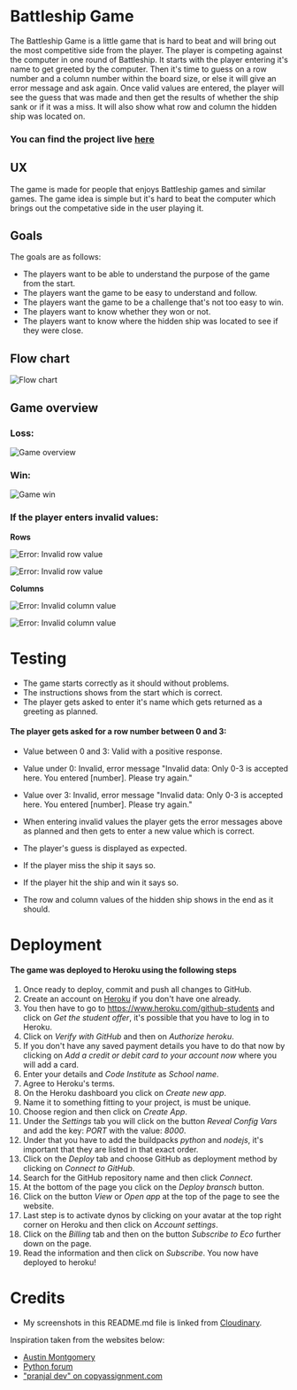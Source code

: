# Battleship Game

The Battleship Game is a little game that is hard to beat and will bring out the most competitive side from the player. The player is competing against the computer in one round of Battleship. It starts with the player entering it's name to get greeted by the computer. Then it's time to guess on a row number and a column number within the board size, or else it will give an error message and ask again. Once valid values are entered, the player will see the guess that was made and then get the results of whether the ship sank or if it was a miss. It will also show what row and column the hidden ship was located on.

### **You can find the project live [here](https://ramona-battleship-game-eb3c0634ab53.herokuapp.com/)**

## UX

The game is made for people that enjoys Battleship games and similar games. The game idea is simple but it's hard to beat the computer which brings out the competative side in the user playing it.

## Goals

The goals are as follows:

- The players want to be able to understand the purpose of the game from the start.
- The players want the game to be easy to understand and follow.
- The players want the game to be a challenge that's not too easy to win.
- The players want to know whether they won or not.
- The players want to know where the hidden ship was located to see if they were close.

## Flow chart

![Flow chart](https://res.cloudinary.com/dpk2gl3yf/image/upload/v1705522208/Start_Game_keuukf.png)

## Game overview

### Loss:

![Game overview](https://res.cloudinary.com/dpk2gl3yf/image/upload/v1705521740/game-view_wcx7at.png)

### Win:

![Game win](https://res.cloudinary.com/dpk2gl3yf/image/upload/v1705528466/winner_c2xalg.png)

### If the player enters invalid values:

**Rows**

![Error: Invalid row value](https://res.cloudinary.com/dpk2gl3yf/image/upload/v1705523840/row-error1_b5kgzg.png)

![Error: Invalid row value](https://res.cloudinary.com/dpk2gl3yf/image/upload/v1705521741/row-error2_oih4uu.png)

**Columns**

![Error: Invalid column value](https://res.cloudinary.com/dpk2gl3yf/image/upload/v1705521740/column-error1_rdawar.png)

![Error: Invalid column value](https://res.cloudinary.com/dpk2gl3yf/image/upload/v1705521740/column-error2_v6gbgu.png)

# Testing

- The game starts correctly as it should without problems.
- The instructions shows from the start which is correct.
- The player gets asked to enter it's name which gets returned as a greeting as planned.

#### The player gets asked for a row number between 0 and 3:
- Value between 0 and 3: Valid with a positive response.
- Value under 0: Invalid, error message "Invalid data: Only 0-3 is accepted here. You entered [number]. Please try again."
- Value over 3: Invalid, error message "Invalid data: Only 0-3 is accepted here. You entered [number]. Please try again."

- When entering invalid values the player gets the error messages above as planned and then gets to enter a new value which is correct.
- The player's guess is displayed as expected.
- If the player miss the ship it says so.
- If the player hit the ship and win it says so.
- The row and column values of the hidden ship shows in the end as it should.

# Deployment

#### The game was deployed to Heroku using the following steps

1. Once ready to deploy, commit and push all changes to GitHub.
2. Create an account on [Heroku](https://heroku.com/) if you don't have one already.
3. You then have to go to https://www.heroku.com/github-students and click on *Get the student offer*, it's possible that you have to log in to Heroku.
4. Click on *Verify with GitHub* and then on *Authorize heroku*.
5. If you don't have any saved payment details you have to do that now by clicking on *Add a credit or debit card to your account now* where you will add a card.
6. Enter your details and *Code Institute* as *School name*.
7. Agree to Heroku's terms.
8. On the Heroku dashboard you click on *Create new app*.
9. Name it to something fitting to your project, is must be unique.
10. Choose region and then click on *Create App*.
11. Under the *Settings* tab you will click on the button *Reveal Config Vars* and add the key: *PORT* with the value: *8000*.
12. Under that you have to add the buildpacks *python* and *nodejs*, it's important that they are listed in that exact order.
13. Click on the *Deploy* tab and choose GitHub as deployment method by clicking on *Connect to GitHub*.
14. Search for the GitHub repository name and then click *Connect*.
15. At the bottom of the page you click on the *Deploy bransch* button.
16.  Click on the button *View* or *Open app* at the top of the page to see the website.
17. Last step is to activate dynos by clicking on your avatar at the top right corner on Heroku and then click on *Account settings*.
18. Click on the *Billing* tab and then on the button *Subscribe to Eco* further down on the page.
19. Read the information and then click on *Subscribe*.
You now have deployed to heroku!

# Credits

- My screenshots in this README.md file is linked from [Cloudinary](https://cloudinary.com/).

Inspiration taken from the websites below:
- [Austin Montgomery](https://bigmonty12.github.io/battleship)
- [Python forum](https://python-forum.io/thread-1065.html)
- ["pranjal dev" on copyassignment.com](https://copyassignment.com/battleship-game-code-in-python/)
